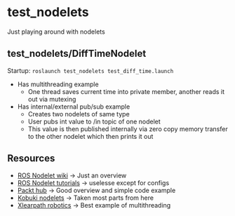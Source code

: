 # test_nodelets
Just playing around with nodelets

## test_nodelets/DiffTimeNodelet

Startup: `roslaunch test_nodelets test_diff_time.launch`

* Has multithreading example
    * One thread saves current time into private member, another reads it out via mutexing
* Has internal/external pub/sub example
    * Creates two nodelets of same type
    * User pubs int value to /in topic of one nodelet
    * This value is then published internally via zero copy memory transfer to the other nodelet which then prints it out



## Resources

* [ROS Nodelet wiki](http://wiki.ros.org/nodelet) -> Just an overview
* [ROS Nodelet tutorials](http://wiki.ros.org/nodelet/Tutorials/Porting%20nodes%20to%20nodelets) -> uselesse except for configs
* [Packt hub](https://hub.packtpub.com/working-pluginlib-nodelets-and-gazebo-plugins/) -> Good overview and simple code example
* [Kobuki nodelets](http://wiki.ros.org/kobuki/Tutorials/Write%20your%20own%20controller%20for%20Kobuki) -> Taken most parts from here
* [Xlearpath robotics](https://www.clearpathrobotics.com/assets/guides/kinetic/ros/Nodelet%20Everything.html) -> Best example of multithreading

